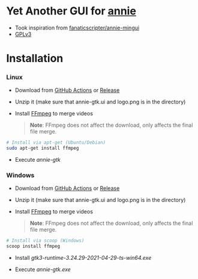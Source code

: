 # Yet Another GUI for [annie](https://github.com/iawia002/annie)

- Took inspiration from [fanaticscripter/annie-mingui](https://github.com/fanaticscripter/annie-mingui)
- [GPLv3](COPYING)

# Installation

### Linux

- Download from [GitHub Actions](https://github.com/135e2/annie-gtk/actions) or [Release](https://github.com/135e2/annie-gtk/releases)

- Unzip it (make sure that annie-gtk.ui and logo.png is in the directory)

- Install [FFmpeg](https://www.ffmpeg.org) to merge videos
  
  > **Note**: FFmpeg does not affect the download, only affects the final file merge.

```bash
# Install via apt-get (Ubuntu/Debian)
sudo apt-get install ffmpeg
```

- Execute *annie-gtk*

### Windows

- Download from [GitHub Actions](https://github.com/135e2/annie-gtk/actions) or [Release](https://github.com/135e2/annie-gtk/releases)

- Unzip it (make sure that annie-gtk.ui and logo.png is in the directory)

- Install [FFmpeg](https://www.ffmpeg.org) to merge videos
  
  > **Note**: FFmpeg does not affect the download, only affects the final file merge.

```powershell
# Install via scoop (Windows)
scoop install ffmpeg
```

- Install *gtk3-runtime-3.24.29-2021-04-29-ts-win64.exe*

- Execute *annie-gtk.exe*